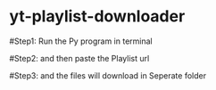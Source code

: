 # yt-playlist-downloader


#Step1: Run the Py program in terminal


#Step2: and then paste the Playlist url


#Step3: and the files will download in Seperate folder
